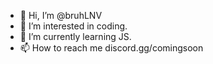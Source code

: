 - 👋 Hi, I’m @bruhLNV
- 👀 I’m interested in coding.
- 🌱 I’m currently learning JS.
- 📫 How to reach me discord.gg/comingsoon

<!---
--->
